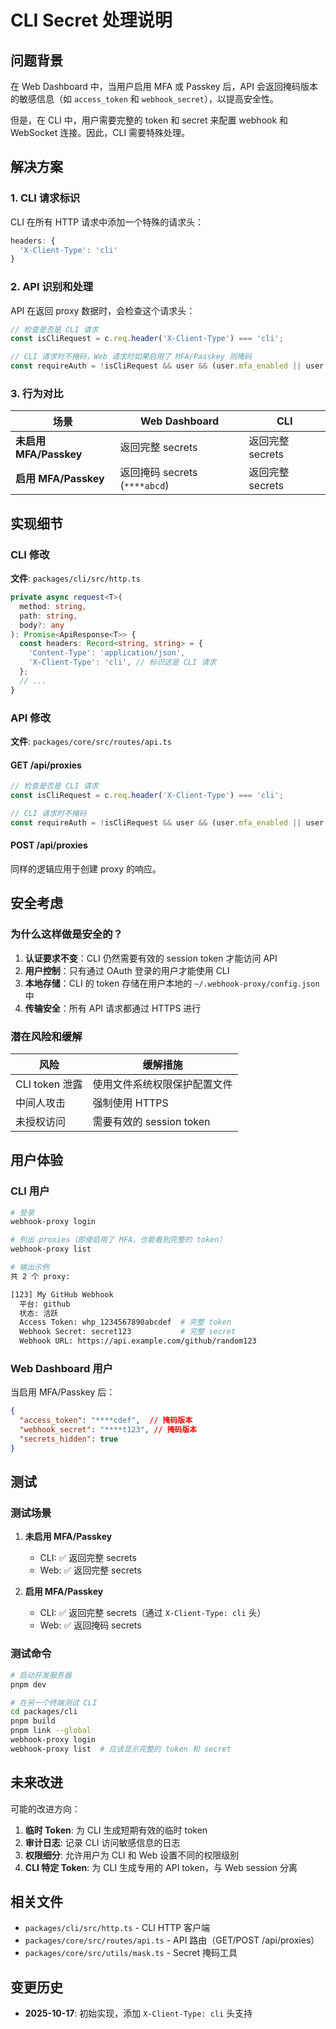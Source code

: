 # CLI Secret 处理说明

## 问题背景

在 Web Dashboard 中，当用户启用 MFA 或 Passkey 后，API 会返回掩码版本的敏感信息（如 `access_token` 和 `webhook_secret`），以提高安全性。

但是，在 CLI 中，用户需要完整的 token 和 secret 来配置 webhook 和 WebSocket 连接。因此，CLI 需要特殊处理。

## 解决方案

### 1. CLI 请求标识

CLI 在所有 HTTP 请求中添加一个特殊的请求头：

```typescript
headers: {
  'X-Client-Type': 'cli'
}
```

### 2. API 识别和处理

API 在返回 proxy 数据时，会检查这个请求头：

```typescript
// 检查是否是 CLI 请求
const isCliRequest = c.req.header('X-Client-Type') === 'cli';

// CLI 请求时不掩码，Web 请求时如果启用了 MFA/Passkey 则掩码
const requireAuth = !isCliRequest && user && (user.mfa_enabled || user.passkey_enabled);
```

### 3. 行为对比

| 场景 | Web Dashboard | CLI |
|------|---------------|-----|
| **未启用 MFA/Passkey** | 返回完整 secrets | 返回完整 secrets |
| **启用 MFA/Passkey** | 返回掩码 secrets (`****abcd`) | 返回完整 secrets |

## 实现细节

### CLI 修改

**文件**: `packages/cli/src/http.ts`

```typescript
private async request<T>(
  method: string,
  path: string,
  body?: any
): Promise<ApiResponse<T>> {
  const headers: Record<string, string> = {
    'Content-Type': 'application/json',
    'X-Client-Type': 'cli', // 标识这是 CLI 请求
  };
  // ...
}
```

### API 修改

**文件**: `packages/core/src/routes/api.ts`

#### GET /api/proxies

```typescript
// 检查是否是 CLI 请求
const isCliRequest = c.req.header('X-Client-Type') === 'cli';

// CLI 请求时不掩码
const requireAuth = !isCliRequest && user && (user.mfa_enabled || user.passkey_enabled);
```

#### POST /api/proxies

同样的逻辑应用于创建 proxy 的响应。

## 安全考虑

### 为什么这样做是安全的？

1. **认证要求不变**：CLI 仍然需要有效的 session token 才能访问 API
2. **用户控制**：只有通过 OAuth 登录的用户才能使用 CLI
3. **本地存储**：CLI 的 token 存储在用户本地的 `~/.webhook-proxy/config.json` 中
4. **传输安全**：所有 API 请求都通过 HTTPS 进行

### 潜在风险和缓解

| 风险 | 缓解措施 |
|------|---------|
| CLI token 泄露 | 使用文件系统权限保护配置文件 |
| 中间人攻击 | 强制使用 HTTPS |
| 未授权访问 | 需要有效的 session token |

## 用户体验

### CLI 用户

```bash
# 登录
webhook-proxy login

# 列出 proxies（即使启用了 MFA，也能看到完整的 token）
webhook-proxy list

# 输出示例
共 2 个 proxy:

[123] My GitHub Webhook
  平台: github
  状态: 活跃
  Access Token: whp_1234567890abcdef  # 完整 token
  Webhook Secret: secret123           # 完整 secret
  Webhook URL: https://api.example.com/github/random123
```

### Web Dashboard 用户

当启用 MFA/Passkey 后：

```json
{
  "access_token": "****cdef",  // 掩码版本
  "webhook_secret": "****t123", // 掩码版本
  "secrets_hidden": true
}
```

## 测试

### 测试场景

1. **未启用 MFA/Passkey**
   - CLI: ✅ 返回完整 secrets
   - Web: ✅ 返回完整 secrets

2. **启用 MFA/Passkey**
   - CLI: ✅ 返回完整 secrets（通过 `X-Client-Type: cli` 头）
   - Web: ✅ 返回掩码 secrets

### 测试命令

```bash
# 启动开发服务器
pnpm dev

# 在另一个终端测试 CLI
cd packages/cli
pnpm build
pnpm link --global
webhook-proxy login
webhook-proxy list  # 应该显示完整的 token 和 secret
```

## 未来改进

可能的改进方向：

1. **临时 Token**: 为 CLI 生成短期有效的临时 token
2. **审计日志**: 记录 CLI 访问敏感信息的日志
3. **权限细分**: 允许用户为 CLI 和 Web 设置不同的权限级别
4. **CLI 特定 Token**: 为 CLI 生成专用的 API token，与 Web session 分离

## 相关文件

- `packages/cli/src/http.ts` - CLI HTTP 客户端
- `packages/core/src/routes/api.ts` - API 路由（GET/POST /api/proxies）
- `packages/core/src/utils/mask.ts` - Secret 掩码工具

## 变更历史

- **2025-10-17**: 初始实现，添加 `X-Client-Type: cli` 头支持

